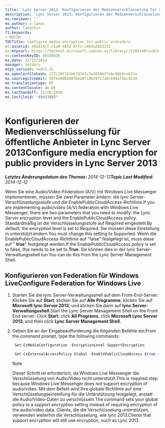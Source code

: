 ```yaml
---
title: 'Lync Server 2013: Konfigurieren der Medienverschlüsselung für öffentliche Anbieter'
description: 'Lync Server 2013: Konfigurieren der Medienverschlüsselung für öffentliche Anbieter.'
ms.reviewer: ''
ms.author: v-lanac
author: lanachin
f1.keywords:
- NOCSH
TOCTitle: Configure media encryption for public providers
ms:assetid: a95814cf-c5a9-4652-8ffc-c469a2653153
ms:mtpsurl: https://technet.microsoft.com/en-us/library/JJ205149(v=OCS.15)
ms:contentKeyID: 48185036
ms.date: 12/13/2014
manager: serdars
mtps_version: v=OCS.15
ms.openlocfilehash: 177c19f151b67d741c7e26506f7ebc98b3ce831a
ms.sourcegitcommit: 36fee89bb887bea4f18b19f17a8c69daf5bc423d
ms.translationtype: MT
ms.contentlocale: de-DE
ms.lasthandoff: 11/26/2020
ms.locfileid: "49433885"
---
```

# <a name="configure-media-encryption-for-public-providers-in-lync-server-2013"></a><span data-ttu-id="b0bbd-103">Konfigurieren der Medienverschlüsselung für öffentliche Anbieter in Lync Server 2013</span><span class="sxs-lookup"><span data-stu-id="b0bbd-103">Configure media encryption for public providers in Lync Server 2013</span></span>

<div data-xmlns="http://www.w3.org/1999/xhtml">

<div class="topic" data-xmlns="http://www.w3.org/1999/xhtml" data-msxsl="urn:schemas-microsoft-com:xslt" data-cs="https://msdn.microsoft.com/">

<div data-asp="https://msdn2.microsoft.com/asp">



</div>

<div id="mainSection">

<div id="mainBody"><span data-ttu-id="b0bbd-104">

<span> </span></span><span class="sxs-lookup"><span data-stu-id="b0bbd-104">

<span> </span></span></span>

<span data-ttu-id="b0bbd-105">_**Letztes Änderungsdatum des Themas:** 2014-12-12_</span><span class="sxs-lookup"><span data-stu-id="b0bbd-105">_**Topic Last Modified:** 2014-12-12_</span></span>

<span data-ttu-id="b0bbd-106">Wenn Sie eine Audio/Video-Föderation (A/V) mit Windows Live Messenger implementieren, müssen Sie zwei Parameter ändern: die lync Server-Verschlüsselungsstufe und die EnablePublicCloudAccess-Richtlinie.</span><span class="sxs-lookup"><span data-stu-id="b0bbd-106">If you are implementing audio/video (A/V) federation with Windows Live Messenger, there are two parameters that you need to modify: the Lync Server encryption level and the EnablePublicCloudAccess policy.</span></span> <span data-ttu-id="b0bbd-107">Standardmäßig ist die Verschlüsselungsstufe auf Required eingestellt.</span><span class="sxs-lookup"><span data-stu-id="b0bbd-107">By default, the encryption level is set to Required.</span></span> <span data-ttu-id="b0bbd-108">Sie müssen diese Einstellung in unterstützt ändern.</span><span class="sxs-lookup"><span data-stu-id="b0bbd-108">You must change this setting to Supported.</span></span> <span data-ttu-id="b0bbd-109">Wenn die EnablePublicCloudAccess-Richtlinie auf "false" festgelegt ist, muss diese auf " **true**" festgelegt werden.</span><span class="sxs-lookup"><span data-stu-id="b0bbd-109">If the EnablePublicCloudAccess policy is set to false, this needs to be set to **True**.</span></span> <span data-ttu-id="b0bbd-110">Sie können dies in der lync Server-Verwaltungsshell tun.</span><span class="sxs-lookup"><span data-stu-id="b0bbd-110">You can do this from the Lync Server Management Shell.</span></span>

<div>

## <a name="configure-federation-for-windows-live"></a><span data-ttu-id="b0bbd-111">Konfigurieren von Federation für Windows Live</span><span class="sxs-lookup"><span data-stu-id="b0bbd-111">Configure Federation for Windows Live</span></span>

1.  <span data-ttu-id="b0bbd-112">Starten Sie die lync Server-Verwaltungsshell auf dem Front-End-Server: Klicken Sie auf **Start**, klicken Sie auf **Alle Programme**, klicken Sie auf **Microsoft lync Server 2013**, und klicken Sie dann auf **lync Server-Verwaltungsshell**.</span><span class="sxs-lookup"><span data-stu-id="b0bbd-112">Start the Lync Server Management Shell on the Front End server: Click **Start**, click **All Programs**, click **Microsoft Lync Server 2013**, and then click **Lync Server Management Shell**.</span></span>

2.  <span data-ttu-id="b0bbd-113">Geben Sie an der Eingabeaufforderung die folgenden Befehle ein:</span><span class="sxs-lookup"><span data-stu-id="b0bbd-113">From the command prompt, type the following commands:</span></span>
    
       ```powershell
        Set-CsMediaConfiguration -EncryptionLevel SupportEncryption
       ```
    
       ```powershell
        Set-CsExternalAccessPolicy Global -EnablePublicCloudAccess $true -EnablePublicCloudAudioVideoAccess $true
       ```
    
    <div class=" ">
    

    > [!NOTE]  
    > <span data-ttu-id="b0bbd-114">Dieser Schritt ist erforderlich, da Windows Live Messenger die Verschlüsselung von Audio/Video nicht unterstützt.</span><span class="sxs-lookup"><span data-stu-id="b0bbd-114">This is required step because Windows Live Messenger does not support encryption of audio/video.</span></span> <span data-ttu-id="b0bbd-115">Mit dem Befehl wird Ihre globale Richtlinie auf eine Verschlüsselungseinstellung für die Unterstützung festgelegt, anstatt die Audio/Video-Daten zu verschlüsseln.</span><span class="sxs-lookup"><span data-stu-id="b0bbd-115">The command sets your global policy to a support encryption setting instead of requiring encryption of the audio/video data.</span></span> <span data-ttu-id="b0bbd-116">Clients, die die Verschlüsselung unterstützen, verwenden weiterhin die Verschlüsselung, wie lync 2013.</span><span class="sxs-lookup"><span data-stu-id="b0bbd-116">Clients that support encryption will still use encryption, such as Lync 2013.</span></span>

    
    <span data-ttu-id="b0bbd-117"></div>

</div>

</div>

<span> </span>

</div>

</div>

</span><span class="sxs-lookup"><span data-stu-id="b0bbd-117"></div>

</div>

</div>

<span> </span>

</div>

</div>

</span></span></div>

